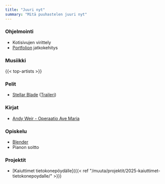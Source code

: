 ```yaml
---
title: "Juuri nyt"
summary: "Mitä puuhastelen juuri nyt"
---
```


### Ohjelmointi
- Kotisivujen virittely
- [Portfolion](https://github.com/saaste/portfolio) jatkokehitys

### Musiikki
{{< top-artists >}}

### Pelit
- [Stellar Blade](https://stellar-blade.com/) ([Traileri](https://www.youtube.com/watch?v=DSznLWimMlU))

### Kirjat
- [Andy Weir - Operaatio Ave Maria](https://finna.fi/Record/fikka.5569279?sid=4731211093)

### Opiskelu
- [Blender](https://www.blender.org)
- Pianon soitto

### Projektit
- [Kaiuttimet tietokonepöydälle]({{< ref "/muuta/projektit/2025-kaiuttimet-tietokonepoydalle/" >}})
